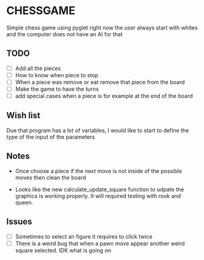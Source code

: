 # CHESSGAME
Simple chess game using pyglet right now the user always start with whites and the computer does not have an AI for that

## TODO 
- [ ] Add all the pieces
- [ ] How to know when piece to stop
- [ ] When a piece was remove or eat remove that piece from the board
- [ ] Make the game to have the turns
- [ ] add special cases when a piece is for example at the end of the board

## Wish list
Due that program has a lot of variables, I would like to start to define the type of the input of the parameters


## Notes

- Once choose a piece if the next move is not inside of the possible moves then
 clean the board

- Looks like the new calculate_update_square function to udpate the graphics is working properly. It will required testing with rook and queen. 

## Issues
- [ ] Sometimes to select an figure it requires to click twice
- [ ] There is a weird bug that when a pawn move appear another
    weird square selected. IDK what is going on